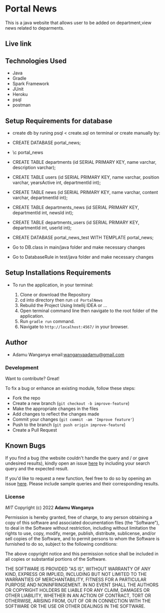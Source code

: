 # Portal News

This is a java website that allows user to be added on department,view news related to deparments.

## Live link




## Technologies Used

- Java
- Gradle
- Spark Framework
- JUnit
- Heroku
- psql
- postman

## Setup Requirements for database
- create db by runing psql < create.sql on terminal or create manually by:

- CREATE DATABASE portal_news;

- \c portal_news

- CREATE TABLE departments (id SERIAL PRIMARY KEY, name varchar, description varchar);

- CREATE TABLE users (id SERIAL PRIMARY KEY, name varchar, position varchar, yearsActive int, departmentId int);

- CREATE TABLE news (id SERIAL PRIMARY KEY, name varchar, content varchar, departmentId int);

- CREATE TABLE departments_news (id SERIAL PRIMARY KEY, departmentId int, newsId int);

- CREATE TABLE departments_users (id SERIAL PRIMARY KEY, departmentId int, userId int);

- CREATE DATABASE portal_news_test WITH TEMPLATE portal_news;
- Go to DB.class in main/java folder and make necessary changes
- Go to DatabaseRule in test/java folder and make necessary changes

## Setup Installations Requirements
* To run the application, in your terminal:

    1. Clone or download the Repository
    2. cd into directory then run `cd PortalNews`
    3. Rebuild the Project Using Intellij IDEA or ...
    4. Open terminal command line then navigate to the root folder of the application.
    5. Run `gradle run` command.
    6. Navigate to `http://localhost:4567/` in your browser.

## Author
- Adamu Wanganya email:wanganyaadamu@gmail.com
### Development

Want to contribute? Great!

To fix a bug or enhance an existing module, follow these steps:

- Fork the repo
- Create a new branch (`git checkout -b improve-feature`)
- Make the appropriate changes in the files
- Add changes to reflect the changes made
- Commit your changes (`git commit -am 'Improve feature'`)
- Push to the branch (`git push origin improve-feature`)
- Create a Pull Request

## Known Bugs

If you find a bug (the website couldn't handle the query and / or gave undesired results), kindly open an issue [here](https://github.com/AdamuWanganya/news-portal/issues/new) by including your search query and the expected result.

If you'd like to request a new function, feel free to do so by opening an issue [here](https://github.com/AdamuWanganya/news-portal/issues/new). Please include sample queries and their corresponding results.

### License

*MIT*
Copyright (c) 2022 **Adamu Wanganya**

Permission is hereby granted, free of charge, to any person obtaining a copy of this software and associated documentation files (the "Software"), to deal in the Software without restriction, including without limitation the rights to use, copy, modify, merge, publish, distribute, sublicense, and/or sell copies of the Software, and to permit persons to whom the Software is furnished to do so, subject to the following conditions:

The above copyright notice and this permission notice shall be included in all copies or substantial portions of the Software.

THE SOFTWARE IS PROVIDED "AS IS", WITHOUT WARRANTY OF ANY KIND, EXPRESS OR IMPLIED, INCLUDING BUT NOT LIMITED TO THE WARRANTIES OF MERCHANTABILITY, FITNESS FOR A PARTICULAR PURPOSE AND NONINFRINGEMENT. IN NO EVENT SHALL THE AUTHORS OR COPYRIGHT HOLDERS BE LIABLE FOR ANY CLAIM, DAMAGES OR OTHER LIABILITY, WHETHER IN AN ACTION OF CONTRACT, TORT OR OTHERWISE, ARISING FROM, OUT OF OR IN CONNECTION WITH THE SOFTWARE OR THE USE OR OTHER DEALINGS IN THE SOFTWARE.